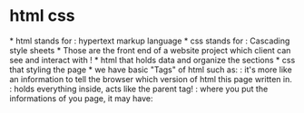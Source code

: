 <h1>html css</h1>
* html stands for : hypertext  markup language
* css stands for : Cascading style sheets
* Those are the front end of a website project which client 
	can see and interact with !
	* html that holds data and organize the sections
	* css that styling the page
* we have basic "Tags" of html such as:
<!DOCTYPE html> : it's more like an information to tell the 
				browser which version of html this page written in.
<html>: holds everything inside, acts like the parent tag!
<head>: where you put the informations of you page, it may have:
		<title> : tab name
		<link> : to link css files
		<style> : to do styling in the same page of html
		it alos hold the link refrencess to the page
<body>: takes all tha data inside, texts, images, paragraphs..etc
		<header>: the main lines 
		<footer>: what comes t the end of any web page
					it may hold copy rights, contacts details, about section..etc
		<div> : to control what is inside as a whole section
		<p> for paragraph
		<img> to hold images
		<a> to have links herf inside
		<h> : headline
		<h1>: more headlines
